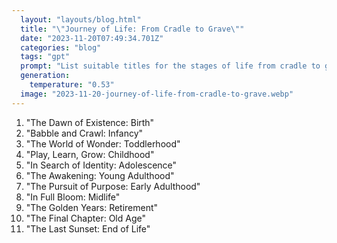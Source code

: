 ```yaml
---
  layout: "layouts/blog.html"
  title: "\"Journey of Life: From Cradle to Grave\""
  date: "2023-11-20T07:49:34.701Z"
  categories: "blog"
  tags: "gpt"
  prompt: "List suitable titles for the stages of life from cradle to grave"
  generation: 
    temperature: "0.53"
  image: "2023-11-20-journey-of-life-from-cradle-to-grave.webp"
---
```

1. "The Dawn of Existence: Birth"
2. "Babble and Crawl: Infancy"
3. "The World of Wonder: Toddlerhood"
4. "Play, Learn, Grow: Childhood"
5. "In Search of Identity: Adolescence"
6. "The Awakening: Young Adulthood"
7. "The Pursuit of Purpose: Early Adulthood"
8. "In Full Bloom: Midlife"
9. "The Golden Years: Retirement"
10. "The Final Chapter: Old Age"
11. "The Last Sunset: End of Life"
